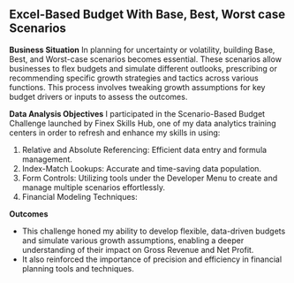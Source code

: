 ##  Excel-Based Budget With Base, Best, Worst case Scenarios

**Business Situation**
In planning for uncertainty or volatility, building Base, Best, and Worst-case scenarios becomes essential. 
These scenarios allow businesses to flex budgets and simulate different outlooks, prescribing or recommending specific growth strategies and tactics across various functions. 
This process involves tweaking growth assumptions for key budget drivers or inputs to assess the outcomes.

**Data Analysis Objectives**
I participated in the Scenario-Based Budget Challenge launched by Finex Skills Hub, one of my data analytics training centers in order to refresh and enhance my skills in using: 

1. Relative and Absolute Referencing: Efficient data entry and formula management.
2. Index-Match Lookups: Accurate and time-saving data population.
3. Form Controls: Utilizing tools under the Developer Menu to create and manage multiple scenarios effortlessly.
4. Financial Modeling Techniques:


**Outcomes**
- This challenge honed my ability to develop flexible, data-driven budgets and simulate various growth assumptions, enabling a deeper understanding of their impact on Gross Revenue and Net Profit.
- It also reinforced the importance of precision and efficiency in financial planning tools and techniques.
